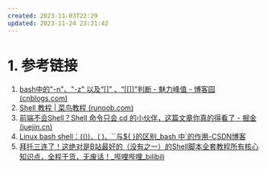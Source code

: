 ```yaml
---
created: 2023-11-03T22:29
updated: 2023-11-24 23:21:42
---
```


# 1. 参考链接
1. [bash中的"-n"、"-z" 以及“[]” 、“[[]]”判断 - 魅力峰值 - 博客园 (cnblogs.com)](https://www.cnblogs.com/mlfz/p/11427760.html)
2. [Shell 教程 | 菜鸟教程 (runoob.com)](https://www.runoob.com/linux/linux-shell.html)
3. [前端不会Shell？Shell 命令只会 cd 的小伙伴，这篇文章你真的得看了 - 掘金 (juejin.cn)](https://juejin.cn/post/7274346507037081640?utm_source=gold_browser_extension)
4. [Linux bash shell：$(( ))、$( )、``与${ }的区别_bash 中`的作用-CSDN博客](https://blog.csdn.net/liewen_/article/details/89788604)
5. [拜托三连了！这绝对是B站最好的（没有之一）的Shell脚本全套教程所有核心知识点，全程干货，无废话！\_哔哩哔哩\_bilibili](https://www.bilibili.com/video/BV1jM411S73E/?spm_id_from=333.1007.tianma.5-1-14.click&vd_source=af94dc11f0a1751ebb3c2090844ad9f6)